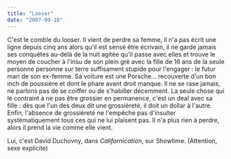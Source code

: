 ```yaml
---
title: "Looser"
date: "2007-09-18"
---
```


C'est le comble du looser. Il vient de perdre sa femme, il n'a pas écrit une ligne depuis cinq ans alors qu'il est sensé être écrivain, il ne garde jamais ses conquêtes au-delà de la nuit agitée qu'il passe avec elles et trouve le moyen de coucher à l'insu de son plein gré avec la fille de 16 ans de la seule personne personne sur terre suffisament stupide pour l'engager : le futur mari de son ex-femme. Sa voiture est une Porsche... recouverte d'un bon inch de poussière et dont le phare avant droit manque. Il ne se rase jamais, ne parlons pas de se coiffer ou de s'habiller décemment. La seule chose qui le contraint à ne pas être grossier en permanence, c'est un deal avec sa fille : dès que l'un des deux dit une grossièreté, il doit un dollar à l'autre. Enfin, l'absence de grossièreté ne l'empêche pas d'insulter systématiquement tous ces qui ne lui plaisent pas. Il n'a plus rien à perdre, alors il prend la vie comme elle vient.

Lui, c'est David Duchovny, dans _Californication_, sur Showtime. (Attention, sexe explicite)
